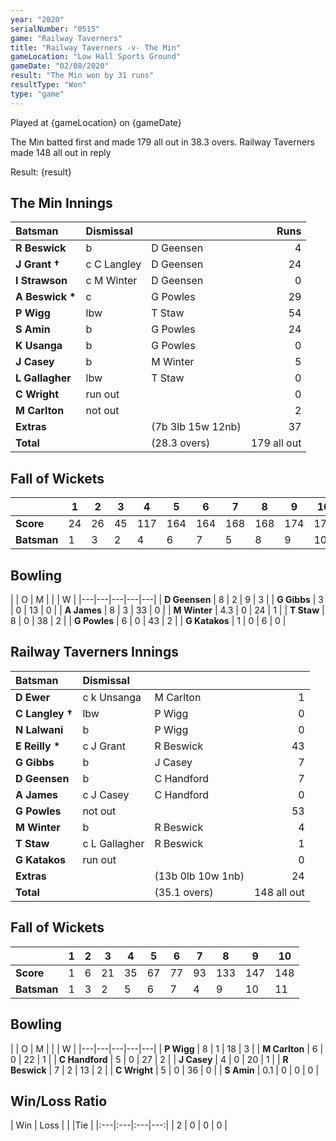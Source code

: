 ```yaml
---
year: "2020"
serialNumber: "0515" 
game: "Railway Taverners"
title: "Railway Taverners -v- The Min"
gameLocation: "Low Hall Sports Ground"
gameDate: "02/08/2020"
result: "The Min won by 31 runs"
resultType: "Won"
type: "game"
---
```


Played at {gameLocation} on {gameDate} 

The Min batted first and made 179 all out in 38.3 overs. Railway Taverners made 148 all out in reply

Result: {result}

## The Min Innings

| Batsman | Dismissal |  | Runs |
|:---|:---|---|---:|
| **R Beswick** | b | D Geensen | 4 | 
| **J Grant &#8224;** | c C Langley | D Geensen | 24 | 
| **I Strawson** | c M Winter | D Geensen | 0 | 
| **A Beswick &#42;** | c | G Powles | 29 | 
| **P Wigg** | lbw  | T Staw | 54 | 
| **S Amin** | b | G Powles | 24 | 
| **K Usanga** | b | G Powles | 0 | 
| **J Casey** | b | M Winter | 5 | 
| **L Gallagher** | lbw | T Staw | 0 | 
| **C Wright** | run out |  | 0 | 
| **M Carlton** | not out |  | 2 | 
| **Extras** | | (7b 3lb 15w 12nb) | 37 | 
| **Total** | | (28.3 overs) | 179 all out | 
 
## Fall of Wickets

| | 1 | 2 | 3 | 4 | 5 | 6 | 7 | 8 | 9 | 10 |
|---|---|---|---|---|---|---|---|---|---|---|
| **Score** | 24 | 26 | 45 | 117 | 164 | 164 | 168 | 168 | 174 | 179 | 
| **Batsman** | 1 | 3 | 2 | 4 | 6 | 7 | 5 | 8 | 9 | 10 | 

## Bowling

| | O | M |  |  | W |
|---|---|---|---|---|
| **D Geensen** | 8 | 2 | 9 | 3 | 
| **G Gibbs** | 3 | 0 | 13 | 0 | 
| **A James** | 8 | 3 | 33 | 0 | 
| **M Winter** | 4.3 | 0 | 24 | 1 | 
| **T Staw** | 8 | 0 | 38 | 2 |
| **G Powles** | 6 | 0 | 43 | 2 |
| **G Katakos** | 1 | 0 | 6 | 0 |

 ## Railway Taverners Innings

| Batsman | Dismissal |  |  |
|:---|:---|---|---:|
| **D Ewer** | c k Unsanga | M Carlton | 1 | 
| **C Langley &#8224;** | lbw | P Wigg | 0 | 
| **N Lalwani** | b | P Wigg | 0 | 
| **E Reilly &#42;** | c J Grant | R Beswick | 43 | 
| **G Gibbs** | b | J Casey | 7 | 
| **D Geensen** | b | C Handford | 7 | 
| **A James** | c J Casey | C Handford | 0 | 
| **G Powles** | not out |   | 53 | 
| **M Winter** | b | R Beswick | 4 | 
| **T Staw** | c L Gallagher | R Beswick | 1 | 
| **G Katakos** | run out |  | 0 | 
| **Extras** | | (13b 0lb 10w 1nb) | 24 | 
| **Total** | | (35.1 overs) | 148 all out | 

## Fall of Wickets

| | 1 | 2 | 3 | 4 | 5 | 6 | 7 | 8 | 9 | 10 |
|---|---|---|---|---|---|---|---|---|---|---|
| **Score** | 1 | 6 | 21 | 35 | 67 | 77 | 93 | 133 | 147 | 148 |
| **Batsman** | 1 | 3 | 2 | 5 | 6 | 7 | 4 | 9 | 10 | 11 |

## Bowling

| | O | M |  |  | W |
|---|---|---|---|---|
| **P Wigg** | 8 | 1 | 18 | 3 | 
| **M Carlton** | 6 | 0 | 22 | 1 | 
| **C Handford** | 5 | 0 | 27 | 2 | 
| **J Casey** | 4 | 0 | 20 | 1 | 
| **R Beswick** | 7 | 2 | 13 | 2 | 
| **C Wright** | 5 | 0 | 36 | 0 | 
| **S Amin** | 0.1 | 0 | 0 | 0 | 

## Win/Loss Ratio

| Win | Loss |  |  |Tie |
|:---|:---|:---|---:|
| 2 | 0 | 0 | 0 |